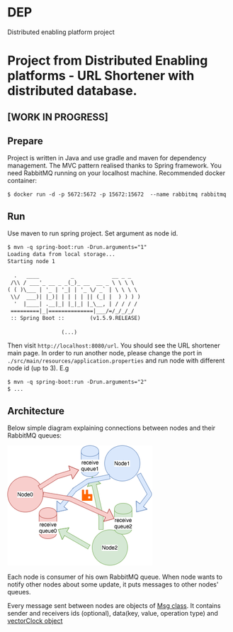 # DEP
Distributed enabling platform project
# Project from Distributed Enabling platforms - URL Shortener with distributed database.
## [WORK IN PROGRESS]
## Prepare
Project is written in Java and use gradle and maven for dependency management.
The MVC pattern realised thanks to Spring framework.
You need RabbitMQ running on your localhost machine.
Recommended docker container:
```
$ docker run -d -p 5672:5672 -p 15672:15672  --name rabbitmq rabbitmq
```
## Run
Use maven to run spring project. Set argument as node id.
```
$ mvn -q spring-boot:run -Drun.arguments="1"
Loading data from local storage...
Starting node 1

  .   ____          _            __ _ _
 /\\ / ___'_ __ _ _(_)_ __  __ _ \ \ \ \
( ( )\___ | '_ | '_| | '_ \/ _` | \ \ \ \
 \\/  ___)| |_)| | | | | || (_| |  ) ) ) )
  '  |____| .__|_| |_|_| |_\__, | / / / /
 =========|_|==============|___/=/_/_/_/
 :: Spring Boot ::        (v1.5.9.RELEASE)
 
                 (...)
```
Then visit `http://localhost:8080/url`. You should see the URL shortener main page.
In order to run another node, please change the port in `./src/main/resources/application.properties` and run node with different node id (up to 3). E.g
```
$ mvn -q spring-boot:run -Drun.arguments="2"
$ ...
```
## Architecture
Below simple diagram explaining connections between nodes and their RabbitMQ queues:


![alt text](https://github.com/ludwikbukowski/DEP/blob/master/Queues.png)


Each node is consumer of his own RabbitMQ queue.
When node wants to notify other nodes about some update, it puts messages to other nodes' queues.


Every message sent between nodes are objects of [Msg class](https://github.com/ludwikbukowski/DEP/blob/master/src/main/java/Msg.java). It contains sender and receivers ids (optional), data(key, value, operation type) and [vectorClock object](https://github.com/ludwikbukowski/DEP/blob/master/src/main/java/VClock.java)


